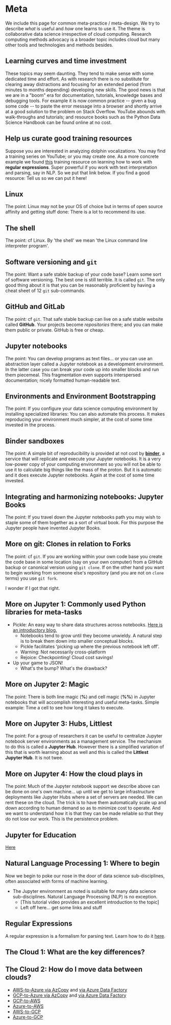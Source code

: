 # Meta

We include this page for common meta-practice / meta-design. We try to describe *what* is useful and *how* one learns
to use it. The theme is collaborative data science irrespective of cloud computing. Research computing methods advocacy
is a broader topic includes cloud but many other tools and technologies and methods besides.


## Learning curves and time investment

These topics may seem daunting. They tend to make sense with some dedicated time and effort. As with
research there is no substitute for clearing away distractions and focusing for an
extended period (from minutes to months depending) developing new skills. The good news is that
we are in a "boom" era for documentation, tutorials, knowledge bases and debugging tools.
For example it is now common practice -- given a bug some code -- to paste the error message into a browser
and shortly arrive at
a good solution to the problem on Stack Overflow. YouTube abounds with walk-throughs and tutorials;
and resource books such as the Python Data Science Handbook can be found online at no cost.


## Help us curate good training resources

Suppose you are interested in analyzing dolphin vocalizations.
You may find a training series on YouTube; or you may create one.
As a more concrete example we found
[this](https://regexone.com/) training resource on learning how to work with **regular expressions**. Super powerful
if you work with text interpretation and parsing, say in NLP. So we put that link below. If you
find a good resource: Tell us so we can put it here!

## Linux

The point: Linux may not be your OS of choice but in terms of open source affinity and getting stuff done: There is a lot
to recommend its use.


## The shell


The point: cf Linux. By 'the shell' we mean 'the Linux command line interpreter program'.


## Software versioning and `git`

The point: Want a safe stable backup of your code base? Learn some sort of software versioning.
The best one is still terrible. It is called `git`. The only good thing about it is that you can
be reasonably proficient by having a cheat sheet of 12 `git` sub-commands.


## GitHub and GitLab


The point: cf `git`. That safe stable backup can live on a safe stable website called **GitHub**. Your
projects become *repositories* there; and you can make them public or private. GitHub is free or cheap.


## Jupyter notebooks

The point: You can develop programs as text files... or you can use an abstraction layer called a Jupyter notebook
as a development environment. In the latter case you can break your code up into smaller blocks and run them
piecemeal. This fragmentation even supports interspersed documentation; nicely formatted human-readable text.


## Environments and Environment Bootstrapping

The point: If you configure your data science computing environment by installing specialized libraries: You can
also automate this process. It makes reproducing your environment much simpler, at the cost of some time invested
in the process.


## Binder sandboxes


The point: A simple bit of reproducibility is provided at not cost by [**binder**](https://binder.org), a service
that will replicate and execute your Jupyter notebooks. It is a very low-power copy of your computing environment
so you will not be able to use it to calculate big things like the mass of the proton. But it is automatic and it
does execute Jupyter notebooks. Again at the cost of some time invested.


## Integrating and harmonizing notebooks: Jupyter Books


The point: If you travel down the Jupyter notebooks path you may wish to staple some of them together as a sort of
virtual book. For this purpose the Jupyter people have invented Jupyter Books.


## More on git: Clones in relation to Forks


The point: cf `git`. If you are working within your own code base you create the code base in some location (say on
your own computer) from a GitHub backup or canonical version using `git clone`. If on the other hand you want to begin
working from someone else's repository (and you are not on `clone` terms) you use `git fork`.


I wonder if I got that right.


## More on Jupyter 1: Commonly used Python libraries for meta-tasks

- Pickle: An easy way to share data structures across notebooks. [Here is an introductory blog.](https://betterprogramming.pub/dont-fear-the-pickle-using-pickle-dump-and-pickle-load-5212f23dbbce)
    - Notebooks tend to grow until they become unwieldy. A natural step is to break them down into smaller conceptual blocks.
    - Pickle facilitates 'picking up where the previous notebook left off'.
    - Warning: Not necessarily cross-platform
    - Rejoice: Checkpointing! Cloud cost savings!
- Up your game to JSON!
    - What's the bump? What's the drawback?

## More on Jupyter 2: Magic


The point: There is both line magic (**%**) and cell magic (**%%**) in Jupyter notebooks that will accomplish interesting and useful meta-tasks.
Simple example: Time a cell to see how long it takes to execute.


## More on Jupyter 3: Hubs, Littlest


The point: For a group of researchers it can be useful to centralize Jupyter notebook server environments as a management service.
The mechanism to do this is called a **Jupyter Hub**. However there is a simplified variation of this that is worth learning about
as well and this is called the **Littlest Jupyter Hub**. It is not twee.


## More on Jupyter 4: How the cloud plays in


The point: Much of the Jupyter notebook support we describe above can be done on one's own machine... up until we get to
large infrastructure deployments like Jupyter Hubs where a set of servers are needed. We can rent these on the cloud. The
trick is to have them automatically scale up and down according to human demand so as to minimize cost to operate. And we
want to understand how it is that they can be made reliable so that they do not lose our work. This is the persistence problem.


## Jupyter for Education

[Here](https://jupyter4edu.github.io/jupyter-edu-book/case-studies.html)


## Natural Language Processing 1: Where to begin

Now we begin to poke our nose in the door of data science sub-disciplines, often associated with forms of machine learning.


- The Jupyter environment as noted is suitable for many data science sub-disciplines. Natural Language Processing (NLP) is no exception.
    - [This tutorial video provides an excellent introduction to the topic]
    - Left off here... get some links and stuff

## Regular Expressions

A regular expression is a formalism for parsing text. Learn how to do it [here](https://regexone.com/).

## The Cloud 1: What are the key differences?

## The Cloud 2: How do I move data between clouds?

* [AWS-to-Azure via AzCopy](https://azure.microsoft.com/en-us/blog/move-your-data-from-aws-s3-to-azure-storage-using-azcopy/)
and [via Azure Data Factory](https://docs.microsoft.com/en-us/azure/data-factory/data-migration-guidance-s3-azure-storage)
* [GCP-to-Azure via AzCopy](https://docs.microsoft.com/en-us/azure/storage/common/storage-use-azcopy-google-cloud) and
[via Azure Data Factory](https://docs.microsoft.com/en-us/azure/data-factory/connector-google-cloud-storage?tabs=data-factory)
* [GCP-to-AWS](https://aws.amazon.com/blogs/big-data/migrate-terabytes-of-data-quickly-from-google-cloud-to-amazon-s3-with-aws-glue-connector-for-google-bigquery/)
* [Azure-to-AWS](https://aws.amazon.com/blogs/storage/one-way-to-migrate-data-from-azure-blob-storage-to-amazon-s3/)
* [AWS-to-GCP](https://cloud.google.com/architecture/transferring-data-from-amazon-s3-to-cloud-storage-using-vpc-service-controls-and-storage-transfer-service)
* [Azure-to-GCP](https://cloud.google.com/migrate/compute-engine/docs/4.5/how-to/migrate-azure-to-gcp/overview)
